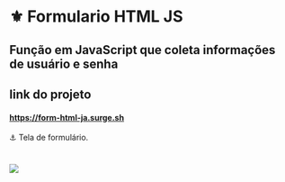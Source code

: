 # ⚜ Formulario HTML JS
## Função em JavaScript que coleta informações de usuário e senha 
##  link do projeto
#### https://form-html-ja.surge.sh

⚓ Tela de formulário.
<h1> <img src="https://ik.imagekit.io/linikernogueira/form-html-js_33wgIfpW9.png?ik-sdk-version=javascript-1.4.3&updatedAt=1661725153625"/>
</h1>

